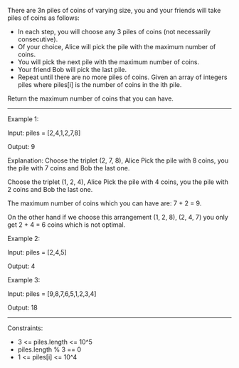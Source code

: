 There are 3n piles of coins of varying size, you and your friends will take piles of coins as follows:

- In each step, you will choose any 3 piles of coins (not necessarily consecutive).
- Of your choice, Alice will pick the pile with the maximum number of coins.
- You will pick the next pile with the maximum number of coins.
- Your friend Bob will pick the last pile.
- Repeat until there are no more piles of coins.
Given an array of integers piles where piles[i] is the number of coins in the ith pile.

Return the maximum number of coins that you can have.

---

Example 1:

Input: piles = [2,4,1,2,7,8]

Output: 9

Explanation: Choose the triplet (2, 7, 8), Alice Pick the pile with 8 coins, you the pile with 7 coins and Bob the last one.

Choose the triplet (1, 2, 4), Alice Pick the pile with 4 coins, you the pile with 2 coins and Bob the last one.

The maximum number of coins which you can have are: 7 + 2 = 9.

On the other hand if we choose this arrangement (1, 2, 8), (2, 4, 7) you only get 2 + 4 = 6 coins which is not optimal.

Example 2:

Input: piles = [2,4,5]

Output: 4

Example 3:

Input: piles = [9,8,7,6,5,1,2,3,4]

Output: 18

---

Constraints:
- 3 <= piles.length <= 10^5
- piles.length % 3 == 0
- 1 <= piles[i] <= 10^4